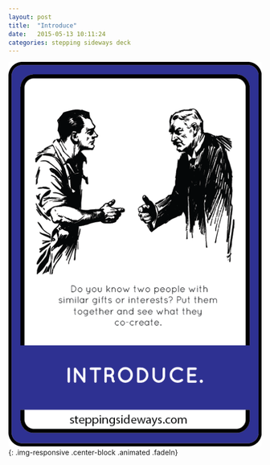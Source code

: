 ```yaml
---
layout: post
title:  "Introduce"
date:   2015-05-13 10:11:24
categories: stepping sideways deck
---
```

![Introduce: Do you know two people with similar gifts or interests? Put them together and see what they co-create.](https://github.com/steppingsideways/steppingsideways.github.io/blob/master/images/Medium_Sized_Images/introduce.png?raw=true){: .img-responsive .center-block .animated .fadeIn}